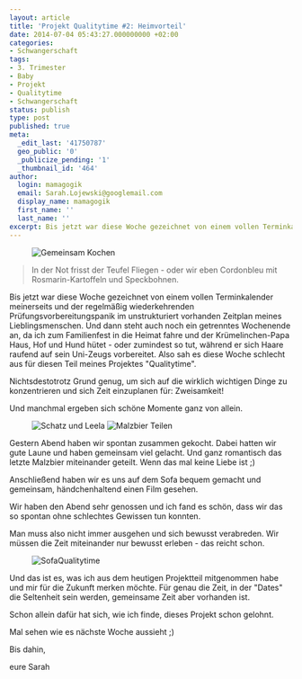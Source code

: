 ```yaml
---
layout: article
title: 'Projekt Qualitytime #2: Heimvorteil'
date: 2014-07-04 05:43:27.000000000 +02:00
categories:
- Schwangerschaft
tags:
- 3. Trimester
- Baby
- Projekt
- Qualitytime
- Schwangerschaft
status: publish
type: post
published: true
meta:
  _edit_last: '41750787'
  geo_public: '0'
  _publicize_pending: '1'
  _thumbnail_id: '464'
author:
  login: mamagogik
  email: Sarah.Lojewski@googlemail.com
  display_name: mamagogik
  first_name: ''
  last_name: ''
excerpt: Bis jetzt war diese Woche gezeichnet von einem vollen Terminkalender meinerseits und der regelmäßig wiederkehrenden Prüfungsvorbereitungspanik im unstrukturiert vorhanden Zeitplan meines Lieblingsmenschen.
---
```

<figure>
	<img src="{{ site.url }}/images/image3-e1404451739738.jpg" alt="Gemeinsam Kochen" />
</figure>

> In der Not frisst der Teufel Fliegen - oder wir eben Cordonbleu mit Rosmarin-Kartoffeln und Speckbohnen.

Bis jetzt war diese Woche gezeichnet von einem vollen Terminkalender meinerseits und der regelmäßig wiederkehrenden Prüfungsvorbereitungspanik im unstrukturiert vorhanden Zeitplan meines Lieblingsmenschen. Und dann steht auch noch ein getrenntes Wochenende an, da ich zum Familienfest in die Heimat fahre und der Krümelinchen-Papa Haus, Hof und Hund hütet - oder zumindest so tut, während er sich Haare raufend auf sein Uni-Zeugs vorbereitet. Also sah es diese Woche schlecht aus für diesen Teil meines Projektes "Qualitytime".

Nichtsdestotrotz Grund genug, um sich auf die wirklich wichtigen Dinge zu konzentrieren und sich Zeit einzuplanen für: Zweisamkeit!

Und manchmal ergeben sich schöne Momente ganz von allein.

<figure class="half">
	<img src="{{ site.url }}/images/image2-e1404451807299.jpg" alt="Schatz und Leela" />
  <img src="{{ site.url }}/images/image1-e1404451863999.jpg" alt="Malzbier Teilen" />
</figure>

Gestern Abend haben wir spontan zusammen gekocht. Dabei hatten wir gute Laune und haben gemeinsam viel gelacht. Und ganz romantisch das letzte Malzbier miteinander geteilt. Wenn das mal keine Liebe ist ;)

Anschließend haben wir es uns auf dem Sofa bequem gemacht und gemeinsam, händchenhaltend einen Film gesehen.

Wir haben den Abend sehr genossen und ich fand es schön, dass wir das so spontan ohne schlechtes Gewissen tun konnten.

Man muss also nicht immer ausgehen und sich bewusst verabreden. Wir müssen die Zeit miteinander nur bewusst erleben - das reicht schon. 

<figure>
	<img src="{{ site.url }}/images/image-e1404451925376.jpg" alt="SofaQualitytime" />
</figure>

Und das ist es, was ich aus dem heutigen Projektteil mitgenommen habe und mir für die Zukunft merken möchte. Für genau die Zeit, in der "Dates" die Seltenheit sein werden, gemeinsame Zeit aber vorhanden ist.

Schon allein dafür hat sich, wie ich finde, dieses Projekt schon gelohnt.

Mal sehen wie es nächste Woche aussieht ;)

Bis dahin,

eure Sarah

